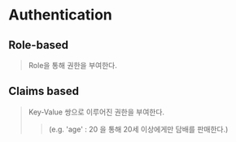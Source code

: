 # Authentication

## Role-based

> Role을 통해 권한을 부여한다.

## Claims based

> Key-Value 쌍으로 이루어진 권한을 부여한다.
>
> > (e.g. 'age' : 20 을 통해 20세 이상에게만 담배를 판매한다.)
